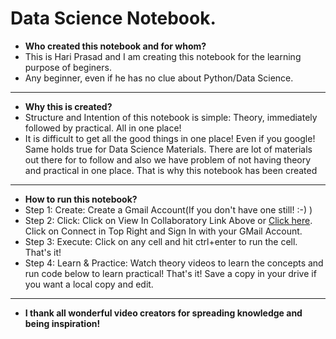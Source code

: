 # Data Science Notebook.

* **Who created this notebook and for whom?**
* This is Hari Prasad and I am creating this notebook for the learning purpose of beginers.
* Any beginner, even if he has no clue about Python/Data Science.
---

* **Why this is created?**
* Structure and Intention of this notebook is simple: Theory, immediately followed by practical. All in one place!
* It is difficult to get all the good things in one place! Even if you google! Same holds true for Data Science Materials. There are lot of materials out there for to follow and also we have problem of not having theory and practical in one place. That is why this notebook has been created
---
* **How to run this notebook?**
* Step 1: Create:  Create a Gmail Account(If you don't have one still! :-) )
* Step 2: Click: Click on View In Collaboratory Link Above or [Click here](https://colab.research.google.com/github/meethariprasad/datascience/blob/master/Data_Science_Class.ipynb). Click on Connect in Top Right and Sign In with your GMail Account.
* Step 3: Execute: Click on any cell and hit ctrl+enter to run the cell. That's it!
* Step 4: Learn & Practice: Watch theory videos to learn the concepts and run code below to learn practical! That's it! Save a copy in your drive if you want a local copy and edit.
---
 
* **I thank all wonderful video creators for spreading knowledge and being inspiration!**
